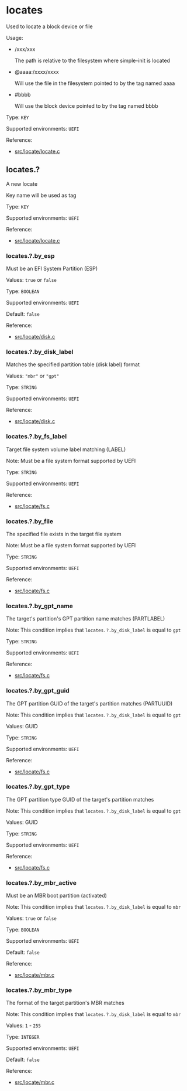 # locates

Used to locate a block device or file

Usage:
 - /xxx/xxx

   The path is relative to the filesystem where simple-init is located

 - @aaaa:/xxxx/xxxx

   Will use the file in the filesystem pointed to by the tag named aaaa

 - #bbbb

   Will use the block device pointed to by the tag named bbbb

Type: `KEY`

Supported environments: `UEFI`

Reference:
 - [src/locate/locate.c](../../../src/locate/locate.c)

## locates.?

A new locate

Key name will be used as tag

Type: `KEY`

Supported environments: `UEFI`

Reference:
 - [src/locate/locate.c](../../../src/locate/locate.c)

### locates.?.by_esp

Must be an EFI System Partition (ESP)

Values: `true` or `false`

Type: `BOOLEAN`

Supported environments: `UEFI`

Default: `false`

Reference:
 - [src/locate/disk.c](../../../src/locate/disk.c)

### locates.?.by_disk_label

Matches the specified partition table (disk label) format

Values: `"mbr"` or `"gpt"`

Type: `STRING`

Supported environments: `UEFI`

Reference:
 - [src/locate/disk.c](../../../src/locate/disk.c)

### locates.?.by_fs_label

Target file system volume label matching (LABEL)

Note: Must be a file system format supported by UEFI

Type: `STRING`

Supported environments: `UEFI`

Reference:
 - [src/locate/fs.c](../../../src/locate/fs.c)

### locates.?.by_file

The specified file exists in the target file system

Note: Must be a file system format supported by UEFI

Type: `STRING`

Supported environments: `UEFI`

Reference:
 - [src/locate/fs.c](../../../src/locate/fs.c)

### locates.?.by_gpt_name

The target's partition's GPT partition name matches (PARTLABEL)

Note: This condition implies that `locates.?.by_disk_label` is equal to `gpt`

Type: `STRING`

Supported environments: `UEFI`

Reference:
 - [src/locate/fs.c](../../../src/locate/gpt.c)

### locates.?.by_gpt_guid

The GPT partition GUID of the target's partition matches (PARTUUID)

Note: This condition implies that `locates.?.by_disk_label` is equal to `gpt`

Values: GUID

Type: `STRING`

Supported environments: `UEFI`

Reference:
 - [src/locate/fs.c](../../../src/locate/gpt.c)

### locates.?.by_gpt_type

The GPT partition type GUID of the target's partition matches

Note: This condition implies that `locates.?.by_disk_label` is equal to `gpt`

Values: GUID

Type: `STRING`

Supported environments: `UEFI`

Reference:
 - [src/locate/fs.c](../../../src/locate/gpt.c)

### locates.?.by_mbr_active

Must be an MBR boot partition (activated)

Note: This condition implies that `locates.?.by_disk_label` is equal to `mbr`

Values: `true` or `false`

Type: `BOOLEAN`

Supported environments: `UEFI`

Default: `false`

Reference:
 - [src/locate/mbr.c](../../../src/locate/mbr.c)

### locates.?.by_mbr_type

The format of the target partition's MBR matches

Note: This condition implies that `locates.?.by_disk_label` is equal to `mbr`

Values: `1` - `255`

Type: `INTEGER`

Supported environments: `UEFI`

Default: `false`

Reference:
 - [src/locate/mbr.c](../../../src/locate/mbr.c)
